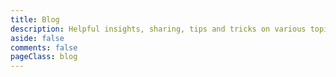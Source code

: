 ```yaml
---
title: Blog
description: Helpful insights, sharing, tips and tricks on various topics from Visnalize, the creator of Win7 Simu, Brick 1100, and more
aside: false
comments: false
pageClass: blog
---
```


<script setup lang="ts">
import BlogPage from '@components/misc/blog/BlogPage.vue';
</script>

<BlogPage />
